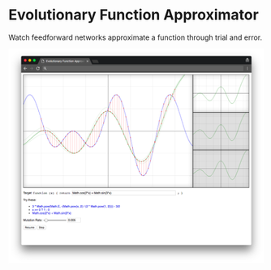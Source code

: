 # Evolutionary Function Approximator

Watch feedforward networks approximate a function through trial and error.

![Screenshot](/screenshot.png)
